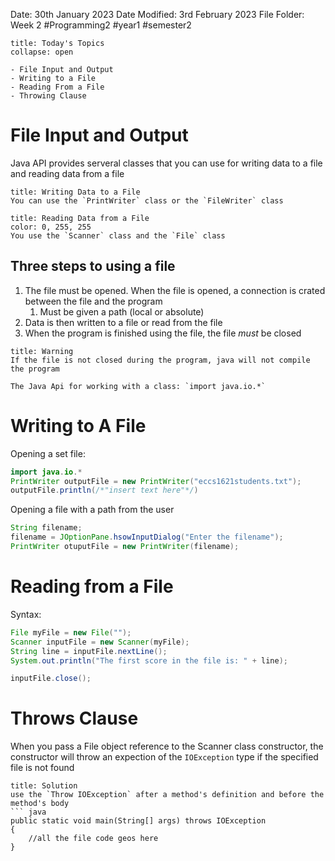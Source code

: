 Date: 30th January 2023
Date Modified: 3rd February 2023
File Folder: Week 2
#Programming2 #year1 #semester2

```ad-abstract
title: Today's Topics
collapse: open

- File Input and Output
- Writing to a File
- Reading From a File
- Throwing Clause

```


# File Input and Output

Java API provides serveral classes that you can use for writing data to a file and reading data from a file

```ad-question
title: Writing Data to a File
You can use the `PrintWriter` class or the `FileWriter` class
```

```ad-question
title: Reading Data from a File
color: 0, 255, 255
You use the `Scanner` class and the `File` class
```

## Three steps to using a file

1. The file must be opened. When the file is opened, a connection is crated between the file and the program
	1. Must be given a path (local or absolute)
2. Data is then written to a file or read from the file
3. When the program is finished using the file, the file *must* be closed

```ad-danger
title: Warning
If the file is not closed during the program, java will not compile the program
```

```ad-info
The Java Api for working with a class: `import java.io.*`
```

# Writing to A File

Opening a set file:
```java
import java.io.*
PrintWriter outputFile = new PrintWriter("eccs1621students.txt");
outputFile.println(/*"insert text here"*/)
```

Opening a file with a path from the user

```java
String filename;
filename = JOptionPane.hsowInputDialog("Enter the filename");
PrintWriter otuputFile = new PrintWriter(filename);
```

# Reading from a File

Syntax:
```java
File myFile = new File("");
Scanner inputFile = new Scanner(myFile);
String line = inputFile.nextLine();
System.out.println("The first score in the file is: " + line);

inputFile.close();
```

# Throws Clause

When you pass a File object reference to the Scanner class constructor, the constructor will throw an expection of the `IOException` type if the specified file is not found

```ad-check
title: Solution
use the `Throw IOException` after a method's definition and before the method's body
``` java
public static void main(String[] args) throws IOException
{
	//all the file code geos here
}
```






